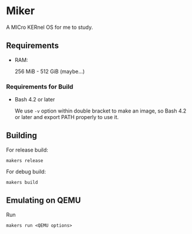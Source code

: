 # Miker

A MICro KERnel OS for me to study.

## Requirements

- RAM:

    256 MiB - 512 GiB (maybe...)

### Requirements for Build

- Bash 4.2 or later

    We use `-v` option within double bracket to make an image, so Bash 4.2 or later and export PATH properly to use it.

## Building

For release build:

```
makers release
```

For debug build:

```
makers build
```

## Emulating on QEMU

Run

```
makers run <QEMU options>
```
